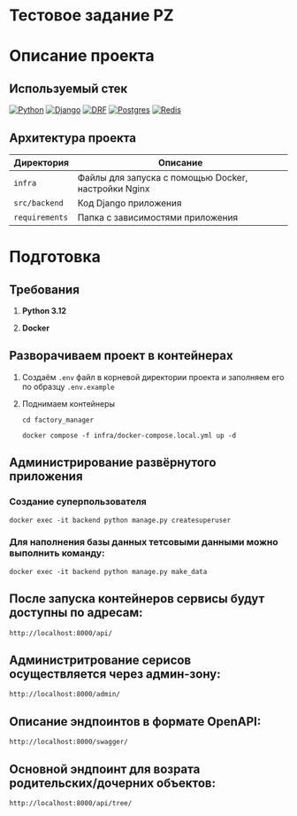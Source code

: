 # Тестовое задание PZ

# Описание проекта

## Используемый стек

[![Python][Python-badge]][Python-url]
[![Django][Django-badge]][Django-url]
[![DRF][DRF-badge]][DRF-url]
[![Postgres][Postgres-badge]][Postgres-url]
[![Redis][Redis-badge]][Redis-url]


## Архитектура проекта

| Директория    | Описание                                                |
|---------------|---------------------------------------------------------|
| `infra`       | Файлы для запуска с помощью Docker, настройки Nginx     |
| `src/backend` | Код Django приложения                                   |
| `requirements` | Папка с зависимостями приложения                                  |


# Подготовка

## Требования

1. **Python 3.12**

2. **Docker**


## Разворачиваем проект в контейнерах
1. Создаём `.env` файл в корневой директории проекта и заполняем его по
образцу `.env.example`

2. Поднимаем контейнеры

   ```shell
   cd factory_manager
   ```
   ```shell
   docker compose -f infra/docker-compose.local.yml up -d
   ```


## Администрирование развёрнутого приложения
### Создание суперпользователя

```shell
docker exec -it backend python manage.py createsuperuser
```

### Для наполнения базы данных тетсовыми данными можно выполнить команду:
```shell
docker exec -it backend python manage.py make_data
```
## После запуска контейнеров сервисы будут доступны по адресам:

```shell
http://localhost:8000/api/
```

## Администритрование серисов осуществляется через админ-зону:

```shell
http://localhost:8000/admin/
```

## Описание эндпоинтов в формате OpenAPI:

```shell
http://localhost:8000/swagger/
```

## Основной эндпоинт для возрата родительских/дочерних объектов:
```shell
http://localhost:8000/api/tree/
```
<!-- MARKDOWN LINKS & BADGES -->

[Python-url]: https://www.python.org/

[Python-badge]: https://img.shields.io/badge/Python-376f9f?style=for-the-badge&logo=python&logoColor=white

[Django-url]: https://github.com/django/django

[Django-badge]: https://img.shields.io/badge/Django-0c4b33?style=for-the-badge&logo=django&logoColor=white

[DRF-url]: https://github.com/encode/django-rest-framework

[DRF-badge]: https://img.shields.io/badge/DRF-a30000?style=for-the-badge


[Postgres-url]: https://www.postgresql.org/

[Postgres-badge]: https://img.shields.io/badge/postgres-306189?style=for-the-badge&logo=postgresql&logoColor=white

[Redis-badge]:https://img.shields.io/badge/redis-%23DD0031.svg?style=for-the-badge&logo=redis&logoColor=white
[Redis-url]: https://redis.io/
